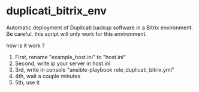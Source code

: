 # duplicati_bitrix_env
Automatic deployment of Duplicati backup software in a Bitrix environment. Be careful, this script will only work for this environment.


how is it work ?

1. First, rename "example_host.ini" to "host.ini"
2. Second, write ip your server in host.ini
3. 3rd, write in console "ansible-playbook role_duplicati_bitrix.yml"
4. 4th, wait a couple minutes
5. 5th, use it